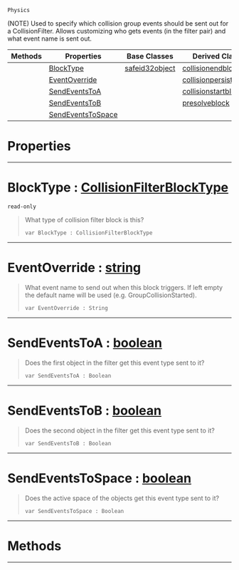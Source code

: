  `Physics`

(NOTE) Used to specify which collision group events should be sent out for a CollisionFilter. Allows customizing who gets events (in the filter pair) and what event name is sent out.

|Methods|Properties|Base Classes|Derived Classes|
|---|---|---|---|
| |[ BlockType](https://github.com/PlasmaEngine/PlasmaDocs/tree/master/docs/C%2B%2B/code_reference/class_reference/collisionfilterblock.markdown#blocktype-plasma-engine-do)|[safeid32object](https://github.com/PlasmaEngine/PlasmaDocs/tree/master/docs/C%2B%2B/code_reference/class_reference/safeid32object.markdown)|[collisionendblock](https://github.com/PlasmaEngine/PlasmaDocs/tree/master/docs/C%2B%2B/code_reference/class_reference/collisionendblock.markdown)|
| |[ EventOverride](https://github.com/PlasmaEngine/PlasmaDocs/tree/master/docs/C%2B%2B/code_reference/class_reference/collisionfilterblock.markdown#eventoverride-plasma-engin)| |[collisionpersistedblock](https://github.com/PlasmaEngine/PlasmaDocs/tree/master/docs/C%2B%2B/code_reference/class_reference/collisionpersistedblock.markdown)|
| |[ SendEventsToA](https://github.com/PlasmaEngine/PlasmaDocs/tree/master/docs/C%2B%2B/code_reference/class_reference/collisionfilterblock.markdown#sendeventstoa-plasma-engin)| |[collisionstartblock](https://github.com/PlasmaEngine/PlasmaDocs/tree/master/docs/C%2B%2B/code_reference/class_reference/collisionstartblock.markdown)|
| |[ SendEventsToB](https://github.com/PlasmaEngine/PlasmaDocs/tree/master/docs/C%2B%2B/code_reference/class_reference/collisionfilterblock.markdown#sendeventstob-plasma-engin)| |[presolveblock](https://github.com/PlasmaEngine/PlasmaDocs/tree/master/docs/C%2B%2B/code_reference/class_reference/presolveblock.markdown)|
| |[ SendEventsToSpace](https://github.com/PlasmaEngine/PlasmaDocs/tree/master/docs/C%2B%2B/code_reference/class_reference/collisionfilterblock.markdown#sendeventstospace-plasma-e)| | |


 #  Properties


---  
 #  BlockType : [CollisionFilterBlockType](https://github.com/PlasmaEngine/PlasmaDocs/tree/master/docs/C%2B%2B/code_reference/enum_reference.markdown#collisionfilterblocktype)

 `read-only`

> What type of collision filter block is this?
> ``` lang=cpp, name=Lightning
> var BlockType : CollisionFilterBlockType


---  
 #  EventOverride : [string](https://github.com/PlasmaEngine/PlasmaDocs/tree/master/docs/C%2B%2B/code_reference/lightning_base_types/string.markdown)

> What event name to send out when this block triggers. If left empty the default name will be used (e.g. GroupCollisionStarted).
> ``` lang=cpp, name=Lightning
> var EventOverride : String


---  
 #  SendEventsToA : [boolean](https://github.com/PlasmaEngine/PlasmaDocs/tree/master/docs/C%2B%2B/code_reference/lightning_base_types/boolean.markdown)

> Does the first object in the filter get this event type sent to it?
> ``` lang=cpp, name=Lightning
> var SendEventsToA : Boolean


---  
 #  SendEventsToB : [boolean](https://github.com/PlasmaEngine/PlasmaDocs/tree/master/docs/C%2B%2B/code_reference/lightning_base_types/boolean.markdown)

> Does the second object in the filter get this event type sent to it?
> ``` lang=cpp, name=Lightning
> var SendEventsToB : Boolean


---  
 #  SendEventsToSpace : [boolean](https://github.com/PlasmaEngine/PlasmaDocs/tree/master/docs/C%2B%2B/code_reference/lightning_base_types/boolean.markdown)

> Does the active space of the objects get this event type sent to it?
> ``` lang=cpp, name=Lightning
> var SendEventsToSpace : Boolean


---  
 #  Methods


---  
 

 